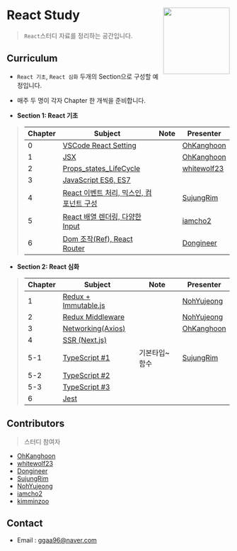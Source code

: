 # React Study <img src = "https://reactjs.org/logo-og.png" width = 150  align = right>

> `React`스터디 자료를 정리하는 공간입니다.


## Curriculum

* `React 기초`, `React 심화` 두개의 Section으로 구성할 예정입니다.
* 매주 두 명이 각자 Chapter 한 개씩을 준비합니다.

* **Section 1: React 기초**

> | Chapter | Subject                                  | Note | Presenter                                |
> | ------- | ---------------------------------------- | ---- | ---------------------------------------- |
> | 0       | [VSCode React Setting]() |      | [OhKanghoon](https://github.com/OhKanghoon) |
> | 1       | [JSX](https://github.com/OhKanghoon/ReactStudy/tree/master/1_JSX) |      | [OhKanghoon](https://github.com/OhKanghoon) |
> | 2       | [Props_states_LifeCycle](https://github.com/OhKanghoon/ReactStudy/tree/master/2_Props_states_LifeCycle) |      | [whitewolf23](https://github.com/whitewolf23) |
> | 3       | [JavaScript ES6, ES7]() |      | []() |
> | 4       | [React 이벤트 처리, 믹스인, 컴포넌트 구성](https://github.com/OhKanghoon/ReactStudy/tree/master/4_Event%20Handling_Mixins_Composition) |      | [SujungRim](https://github.com/SujungRim) |
> | 5       | [React 배열 렌더링, 다양한 Input](https://github.com/OhKanghoon/ReactStudy/tree/master/5_Input_and_Array) |      | [iamcho2](https://github.com/iamcho2) |
> | 6       | [Dom 조작(Ref), React Router](https://github.com/OhKanghoon/ReactStudy/tree/master/6_Ref&React-Router) |      | [Dongineer](https://github.com/Dongineer) |

* **Section 2: React 심화**

> | Chapter | Subject                                  | Note | Presenter                                |
> | ------- | ---------------------------------------- | ---- | ---------------------------------------- |
> | 1       | [Redux + Immutable.js](https://github.com/OhKanghoon/ReactStudy/tree/master/7_Redux%20-%20Immutable.js) |      | [NohYujeong](https://github.com/NohYujeong)|
> | 2       | [Redux Middleware](https://github.com/OhKanghoon/ReactStudy/tree/master/8_Redux%20-%20Middleware) |      | [NohYujeong](https://github.com/NohYujeong)|
> | 3       | [Networking(Axios)]() |      | [OhKanghoon](https://github.com/OhKanghoon) |
> | 4       | [SSR (Next.js)]() |      | []()|
> | 5-1       | [TypeScript #1]() | 기본타입~함수 | [SujungRim](https://github.com/SujungRim) |
> | 5-2       | [TypeScript #2]() |      | []()|
> | 5-3       | [TypeScript #3]() |      | []()|
> | 6       | [Jest]() |      | []()|


## Contributors

> 스터디 참여자

* [OhKanghoon](https://github.com/OhKanghoon)
* [whitewolf23](https://github.com/whitewolf23)
* [Dongineer](https://github.com/Dongineer)
* [SujungRim](https://github.com/SujungRim)
* [NohYujeong](https://github.com/NohYujeong)
* [iamcho2](https://github.com/iamcho2)
* [kimminzoo](https://github.com/kimminzoo)



## Contact

- Email : ggaa96@naver.com
